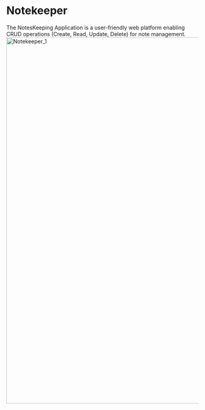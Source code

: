 # Notekeeper
The NotesKeeping Application is a user-friendly web platform enabling CRUD operations (Create, Read, Update, Delete) for note management. 
<img width="959" alt="Notekeeper_1" src="https://github.com/Vineeth8919/Notekeeper/assets/87687127/16f923e1-30c0-4a09-9ea4-f6f7f2971bd3">
